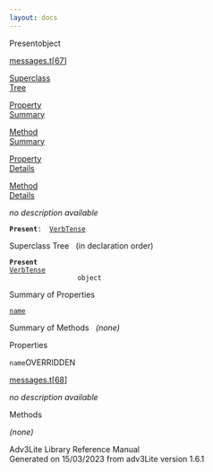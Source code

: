 ```yaml
---
layout: docs
---
```

<span class="title">Present</span><span class="type">object</span>

[messages.t](../file/messages.t.html)\[[67](../source/messages.t.html#67)\]

[Superclass  
Tree](#_SuperClassTree_)

[Property  
Summary](#_PropSummary_)

[Method  
Summary](#_MethodSummary_)

[Property  
Details](#_Properties_)

[Method  
Details](#_Methods_)



*no description available*

**`Present`**` :   `[`VerbTense`](../object/VerbTense.html)



<span id="_SuperClassTree_"></span>



<span class="hdln">Superclass Tree</span>   (in declaration order)



**`Present`**  
[`VerbTense`](../object/VerbTense.html)  
`                 object`  
<span id="_PropSummary_"></span>



<span class="hdln">Summary of Properties</span>  



[`name`](#name)



<span id="_MethodSummary_"></span>



<span class="hdln">Summary of Methods</span>  
*(none)* <span id="_Properties_"></span>



<span class="hdln">Properties</span>  



<span id="name"></span>

`name`<span class="rem">OVERRIDDEN</span>

[messages.t](../file/messages.t.html)\[[68](../source/messages.t.html#68)\]



*no description available*



<span id="_Methods_"></span>



<span class="hdln">Methods</span>  



*(none)*



Adv3Lite Library Reference Manual  
Generated on 15/03/2023 from adv3Lite version 1.6.1


